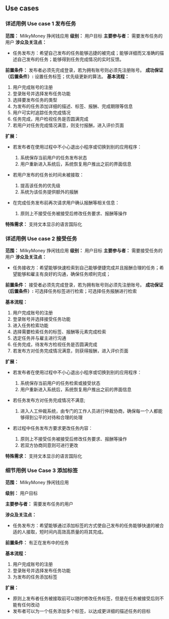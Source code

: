 ## Use cases

### 详述用例 Use case 1 发布任务

**范围：** MilkyMoney 挣闲钱应用
**级别：** 用户目标
**主要参与者：** 需要发布任务的用户
**涉众及关注点：**

* 任务发布方：希望自己发布的任务能够迅捷的被完成；能够详细而又准确的描述自己发布的任务；能够得到任务完成情况的实时反馈。

**前置条件：** 发布者必须先完成登录，若为拥有账号则必须先注册账号。
**成功保证（后置条件）:** 设置任务标签；优先级更新的算法。
**基本流程：**

1. 用户完成账号的注册
2. 登录账号并选择发布任务功能
3. 选择要发布任务的类型
4. 为发布的任务添加详细的描述、标签、报酬、完成期限等信息
5. 用户可实时追踪任务完成情况
6. 任务完成，用户检视任务是否圆满完成
7. 若用户对任务完成情况满意，则支付报酬，进入评价页面

**扩展：** 

* 若发布者在使用过程中不小心退出小程序或切换到别的应用程序：
    1. 系统保存当前用户的任务发布状态
    2. 用户重新进入系统后，系统恢复用户推出之前的界面信息

* 若用户发布的任务长时间未被接取：
    1. 提高该任务的优先级
    2. 系统为该任务提供额外的报酬

* 在完成任务发布前再次请求用户确认报酬等相关信息：
    1. 原则上不接受任务被接受后修改任务要求、报酬等操作

**特殊需求：** 支持文本显示的语言国际化

### 详述用例 Use case 2 接受任务

**范围：** MilkyMoney 挣闲钱应用
**级别：** 用户目标
**主要参与者：** 需要接受任务的用户
**涉众及关注点：**

* 任务接收方：希望能够快速检索到自己能够便捷完成并且报酬合理的任务；希望能够和雇主有良好的沟通，确保任务顺利完成；

**前置条件：** 接受者必须先完成登录，若为拥有账号则必须先注册账号。
**成功保证（后置条件）:** 可选择任务标签进行检索；可选择任务报酬进行检索

**基本流程：**

1. 用户完成账号的注册
2. 登录账号并选择接受任务功能
3. 进入任务检索功能
4. 选择需要检索任务的标签、报酬等元素完成检索
5. 选定任务并与雇主进行沟通
6. 任务完成，待发布方检视任务是否圆满完成
7. 若发布方对任务完成情况满意，则获得报酬，进入评价页面

**扩展：** 

* 若发布者在使用过程中不小心退出小程序或切换到别的应用程序：
    1. 系统保存当前用户的任务检索或接受状态
    2. 用户重新进入系统后，系统恢复用户推出之前的界面信息

* 若任务发布方对任务完成情况不满意;
    1. 进入人工仲裁系统，由专门的工作人员进行仲裁协商，确保每一个人都能够得到公平的对待和合理的处理

* 若过程中任务发布方要求更改任务内容：
    1. 原则上不接受任务被接受后修改任务要求、报酬等操作
    2. 若双方协商同意则可进行更改

**特殊需求：** 支持文本显示的语言国际化

### 细节用例 Use Case 3 添加标签

**范围：** MilkyMoney 挣闲钱应用

**级别：** 用户目标

**主要参与者：** 需要发布任务的用户

**涉众及关注点：**
* 任务发布方：希望能够通过添加标签的方式使自己发布的任务能够快速的被合适的人接取，短时间内高效高质量的将其完成。

**前置条件：** 有正在发布中的任务

**基本流程：**

1. 用户完成账号的注册
2. 登录账号并选择发布任务功能
3. 为发布的任务添加标签

**扩展：** 

* 原则上发布者任务被接取前可以随时修改任务标签，但是在任务被接受后则不能有任何改动
* 发布者可以为一个任务添加多个标签，以达成更详细的描述任务的目标
